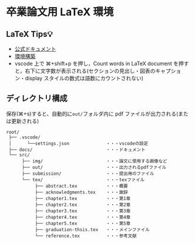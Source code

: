 # 卒業論文用 LaTeX 環境

## LaTeX Tips💡

- [公式ドキュメント](https://www.comp.tmu.ac.jp/tsakai/lectures/intro_tex.html)
- [環境構築](docs/build_enviroment.md)
- vscode 上で ⌘+shift+p を押し，Count words in LaTeX document を押すと，右下に文字数が表示される(セクションの見出し・図表のキャプション・display スタイルの数式は語数にカウントされない)

## ディレクトリ構成

保存(⌘+s)すると、自動的に`out/`フォルダ内に pdf ファイルが出力される(または更新される)

```
root/
 ├── .vscode/
 │      └──settings.json              ・・・vscodeの設定
 ├── docs/                            ・・・ドキュメント
 └── src/
      ├── img/                        ・・・論文に使用する画像など
      ├── out/                        ・・・出力されるpdfファイル
      ├── submission/                 ・・・提出用のファイル
      └── tex/                        ・・・texファイル
           ├── abstract.tex           ・・・概要
           ├── acknowledgments.tex    ・・・謝辞
           ├── chapter1.tex           ・・・第1章
           ├── chapter2.tex           ・・・第2章
           ├── chapter3.tex           ・・・第3章
           ├── chapter4.tex           ・・・第4章
           ├── chapter5.tex           ・・・第5章
           ├── graduation-thsis.tex   ・・・メインファイル
           └── reference.tex          ・・・参考文献
```
